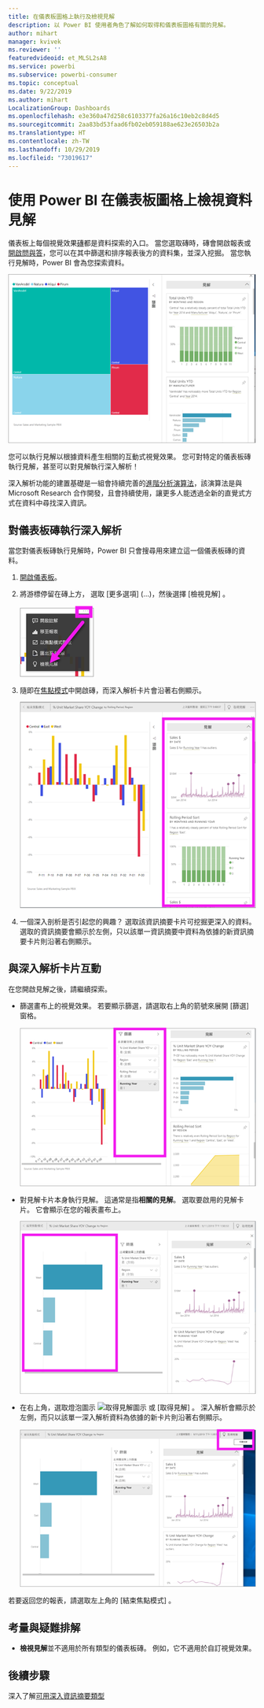 ```yaml
---
title: 在儀表板圖格上執行及檢視見解
description: 以 Power BI 使用者角色了解如何取得和儀表板圖格有關的見解。
author: mihart
manager: kvivek
ms.reviewer: ''
featuredvideoid: et_MLSL2sA8
ms.service: powerbi
ms.subservice: powerbi-consumer
ms.topic: conceptual
ms.date: 9/22/2019
ms.author: mihart
LocalizationGroup: Dashboards
ms.openlocfilehash: e3e360a47d258c6103377fa26a16c10eb2c8d4d5
ms.sourcegitcommit: 2aa83bd53faad6fb02eb059188ae623e26503b2a
ms.translationtype: HT
ms.contentlocale: zh-TW
ms.lasthandoff: 10/29/2019
ms.locfileid: "73019617"
---
```

# <a name="view-data-insights-on-dashboard-tiles-with-power-bi"></a>使用 Power BI 在儀表板圖格上檢視資料見解
儀表板上每個視覺效果[磚](end-user-tiles.md)都是資料探索的入口。 當您選取磚時，磚會開啟報表或[開啟問與答](end-user-q-and-a.md)，您可以在其中篩選和排序報表後方的資料集，並深入挖掘。 當您執行見解時，Power BI 會為您探索資料。

![省略符號功能表](./media/end-user-insights/power-bi-insight.png)

您可以執行見解以根據資料產生相關的互動式視覺效果。 您可對特定的儀表板磚執行見解，甚至可以對見解執行深入解析！

深入解析功能的建置基礎是一組會持續完善的[進階分析演算法](end-user-insight-types.md)，該演算法是與 Microsoft Research 合作開發，且會持續使用，讓更多人能透過全新的直覺式方式在資料中尋找深入資訊。

## <a name="run-insights-on-a-dashboard-tile"></a>對儀表板磚執行深入解析
當您對儀表板磚執行見解時，Power BI 只會搜尋用來建立這一個儀表板磚的資料。 

1. [開啟儀表板](end-user-dashboards.md)。
2. 將游標停留在磚上方， 選取 [更多選項]  (...)，然後選擇 [檢視見解]  。 

    ![省略符號功能表](./media/end-user-insights/power-bi-hovers.png)


3. 隨即在[焦點模式](end-user-focus.md)中開啟磚，而深入解析卡片會沿著右側顯示。    
   
    ![焦點模式](./media/end-user-insights/power-bi-insights-tile.png)    
4. 一個深入剖析是否引起您的興趣？ 選取該資訊摘要卡片可挖掘更深入的資料。 選取的資訊摘要會顯示於左側，只以該單一資訊摘要中資料為依據的新資訊摘要卡片則沿著右側顯示。    

 ## <a name="interact-with-the-insight-cards"></a>與深入解析卡片互動
在您開啟見解之後，請繼續探索。

   * 篩選畫布上的視覺效果。  若要顯示篩選，請選取右上角的箭號來展開 [篩選] 窗格。

      ![展開 [篩選] 功能表的見解](./media/end-user-insights/power-bi-filters.png)
   
   * 對見解卡片本身執行見解。 這通常是指**相關的見解**。 選取要啟用的見解卡片。 它會顯示在您的報表畫布上。
   
      ![展開 [篩選] 功能表的見解](./media/end-user-insights/power-bi-insight-card.png)
   
   * 在右上角，選取燈泡圖示 ![取得見解圖示](./media/end-user-insights/power-bi-bulb-icon.png) 或 [取得見解]  。 深入解析會顯示於左側，而只以該單一深入解析資料為依據的新卡片則沿著右側顯示。
     
     ![顯示取得深入資訊圖示的功能表列](./media/end-user-insights/power-bi-related.png)
     
若要返回您的報表，請選取左上角的 [結束焦點模式]  。

## <a name="considerations-and-troubleshooting"></a>考量與疑難排解
- **檢視見解**並不適用於所有類型的儀表板磚。 例如，它不適用於自訂視覺效果。<!--[custom visuals](end-user-custom-visuals.md)-->


## <a name="next-steps"></a>後續步驟
深入了解[可用深入資訊摘要類型](end-user-insight-types.md)

